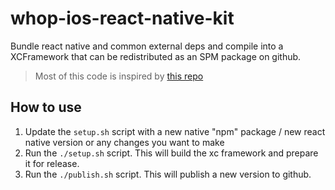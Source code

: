 # whop-ios-react-native-kit

Bundle react native and common external deps and compile into a XCFramework that can be redistributed as an SPM package on github.

> Most of this code is inspired by [this repo](https://github.com/wafflestudio/ios-rn-prebuilt)

## How to use

1. Update the `setup.sh` script with a new native "npm" package / new react native version or any changes you want to make
2. Run the `./setup.sh` script. This will build the xc framework and prepare it for release.
3. Run the `./publish.sh` script. This will publish a new version to github. 